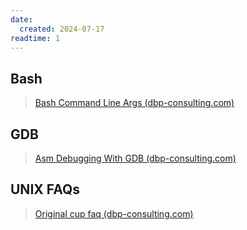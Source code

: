 ```yaml
---
date:
  created: 2024-07-17
readtime: 1
---
```


## Bash

> [Bash Command Line Args (dbp-consulting.com)](http://dbp-consulting.com/tutorials/scripting/bashCommandLineArgs.html)


## GDB

> [Asm Debugging With GDB (dbp-consulting.com)](http://dbp-consulting.com/tutorials/debugging/basicAsmDebuggingGDB.html)


## UNIX FAQs

> [Original cup faq (dbp-consulting.com)](http://dbp-consulting.com/tutorials/compunixprogfaq.html)


